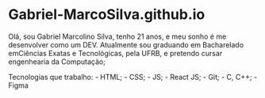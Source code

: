 # Gabriel-MarcoSilva.github.io

Olá, sou Gabriel Marcolino Silva, tenho 21 anos, e meu sonho é me desenvolver como um DEV. Atualmente sou graduando em Bacharelado emCiências Exatas e Tecnológicas, pela UFRB, e pretendo cursar engenhearia da Computação;

Tecnologias que trabalho:
    - HTML;
    - CSS;
    - JS;
    - React JS;
    - Git;
    - C, C++;
    - Figma
